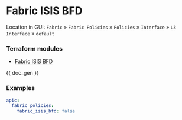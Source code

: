 # Fabric ISIS BFD

Location in GUI:
`Fabric` » `Fabric Policies` » `Policies` » `Interface` » `L3 Interface` » `default`

### Terraform modules

* [Fabric ISIS BFD](https://registry.terraform.io/modules/netascode/fabric-isis-bfd/aci/latest)

{{ doc_gen }}

### Examples

```yaml
apic:
  fabric_policies:
    fabric_isis_bfd: false
```
